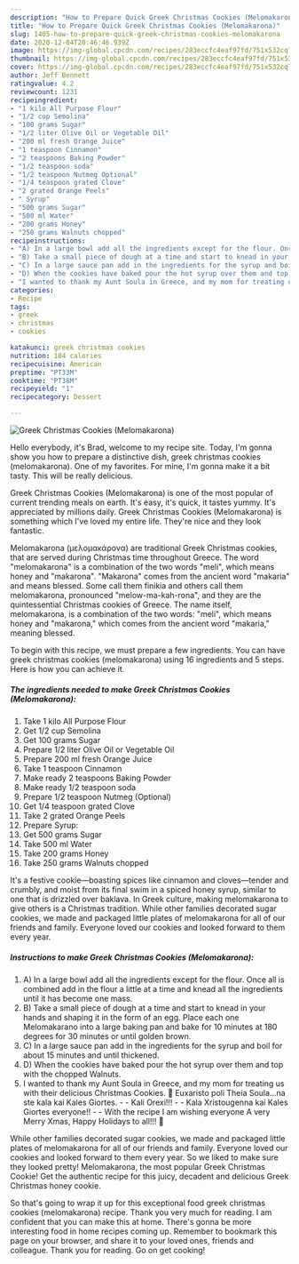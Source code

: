 ```yaml
---
description: "How to Prepare Quick Greek Christmas Cookies (Melomakarona)"
title: "How to Prepare Quick Greek Christmas Cookies (Melomakarona)"
slug: 1405-how-to-prepare-quick-greek-christmas-cookies-melomakarona
date: 2020-12-04T20:46:46.939Z
image: https://img-global.cpcdn.com/recipes/283eccfc4eaf97fd/751x532cq70/greek-christmas-cookies-melomakarona-recipe-main-photo.jpg
thumbnail: https://img-global.cpcdn.com/recipes/283eccfc4eaf97fd/751x532cq70/greek-christmas-cookies-melomakarona-recipe-main-photo.jpg
cover: https://img-global.cpcdn.com/recipes/283eccfc4eaf97fd/751x532cq70/greek-christmas-cookies-melomakarona-recipe-main-photo.jpg
author: Jeff Bennett
ratingvalue: 4.2
reviewcount: 1231
recipeingredient:
- "1 kilo All Purpose Flour"
- "1/2 cup Semolina"
- "100 grams Sugar"
- "1/2 liter Olive Oil or Vegetable Oil"
- "200 ml fresh Orange Juice"
- "1 teaspoon Cinnamon"
- "2 teaspoons Baking Powder"
- "1/2 teaspoon soda"
- "1/2 teaspoon Nutmeg Optional"
- "1/4 teaspoon grated Clove"
- "2 grated Orange Peels"
- " Syrup"
- "500 grams Sugar"
- "500 ml Water"
- "200 grams Honey"
- "250 grams Walnuts chopped"
recipeinstructions:
- "A) In a large bowl add all the ingredients except for the flour. Once all is combined add in the flour a little at a time and knead all the ingredients until it has become one mass."
- "B) Take a small piece of dough at a time and start to knead in your hands and shaping it in the form of an egg. Place each one Melomakarano into a large baking pan and bake for 10 minutes at 180 degrees for 30 minutes or until golden brown."
- "C) In a large sauce pan add in the ingredients for the syrup and boil for about 15 minutes and until thickened."
- "D) When the cookies have baked pour the hot syrup over them and top with the chopped Walnuts."
- "I wanted to thank my Aunt Soula in Greece, and my mom for treating us with their delicious Christmas Cookies. 🙂 Euxaristo poli Theia Soula…na ste kala kai Kales Giortes.  Kali Orexi!!!   Kala Xristougenna kai Kales Giortes everyone!!  With the recipe I am wishing everyone A very Merry Xmas, Happy Holidays to all!!! 🙂"
categories:
- Recipe
tags:
- greek
- christmas
- cookies

katakunci: greek christmas cookies 
nutrition: 184 calories
recipecuisine: American
preptime: "PT33M"
cooktime: "PT38M"
recipeyield: "1"
recipecategory: Dessert

---
```



![Greek Christmas Cookies (Melomakarona)](https://img-global.cpcdn.com/recipes/283eccfc4eaf97fd/751x532cq70/greek-christmas-cookies-melomakarona-recipe-main-photo.jpg)

Hello everybody, it's Brad, welcome to my recipe site. Today, I'm gonna show you how to prepare a distinctive dish, greek christmas cookies (melomakarona). One of my favorites. For mine, I'm gonna make it a bit tasty. This will be really delicious.

Greek Christmas Cookies (Melomakarona) is one of the most popular of current trending meals on earth. It's easy, it's quick, it tastes yummy. It's appreciated by millions daily. Greek Christmas Cookies (Melomakarona) is something which I've loved my entire life. They're nice and they look fantastic.

Melomakarona (μελομακάρονα) are traditional Greek Christmas cookies, that are served during Christmas time throughout Greece. The word &#34;melomakarona&#34; is a combination of the two words &#34;meli&#34;, which means honey and &#34;makarona&#34;. &#34;Makarona&#34; comes from the ancient word &#34;makaria&#34; and means blessed. Some call them finikia and others call them melomakarona, pronounced &#34;melow-ma-kah-rona&#34;, and they are the quintessential Christmas cookies of Greece. The name itself, melomakarona, is a combination of the two words: &#34;meli&#34;, which means honey and &#34;makarona,&#34; which comes from the ancient word &#34;makaria,&#34; meaning blessed.


To begin with this recipe, we must prepare a few ingredients. You can have greek christmas cookies (melomakarona) using 16 ingredients and 5 steps. Here is how you can achieve it.

<!--inarticleads1-->

##### The ingredients needed to make Greek Christmas Cookies (Melomakarona):

1. Take 1 kilo All Purpose Flour
1. Get 1/2 cup Semolina
1. Get 100 grams Sugar
1. Prepare 1/2 liter Olive Oil or Vegetable Oil
1. Prepare 200 ml fresh Orange Juice
1. Take 1 teaspoon Cinnamon
1. Make ready 2 teaspoons Baking Powder
1. Make ready 1/2 teaspoon soda
1. Prepare 1/2 teaspoon Nutmeg (Optional)
1. Get 1/4 teaspoon grated Clove
1. Take 2 grated Orange Peels
1. Prepare  Syrup:
1. Get 500 grams Sugar
1. Take 500 ml Water
1. Take 200 grams Honey
1. Take 250 grams Walnuts chopped


It&#39;s a festive cookie—boasting spices like cinnamon and cloves—tender and crumbly, and moist from its final swim in a spiced honey syrup, similar to one that is drizzled over baklava. In Greek culture, making melomakarona to give others is a Christmas tradition. While other families decorated sugar cookies, we made and packaged little plates of melomakarona for all of our friends and family. Everyone loved our cookies and looked forward to them every year. 

<!--inarticleads2-->

##### Instructions to make Greek Christmas Cookies (Melomakarona):

1. A) In a large bowl add all the ingredients except for the flour. Once all is combined add in the flour a little at a time and knead all the ingredients until it has become one mass.
1. B) Take a small piece of dough at a time and start to knead in your hands and shaping it in the form of an egg. Place each one Melomakarano into a large baking pan and bake for 10 minutes at 180 degrees for 30 minutes or until golden brown.
1. C) In a large sauce pan add in the ingredients for the syrup and boil for about 15 minutes and until thickened.
1. D) When the cookies have baked pour the hot syrup over them and top with the chopped Walnuts.
1. I wanted to thank my Aunt Soula in Greece, and my mom for treating us with their delicious Christmas Cookies. 🙂 Euxaristo poli Theia Soula…na ste kala kai Kales Giortes. -  - Kali Orexi!!!  -  - Kala Xristougenna kai Kales Giortes everyone!! -  - With the recipe I am wishing everyone A very Merry Xmas, Happy Holidays to all!!! 🙂


While other families decorated sugar cookies, we made and packaged little plates of melomakarona for all of our friends and family. Everyone loved our cookies and looked forward to them every year. So we liked to make sure they looked pretty! Melomakarona, the most popular Greek Christmas Cookie! Get the authentic recipe for this juicy, decadent and delicious Greek Christmas honey cookie. 

So that's going to wrap it up for this exceptional food greek christmas cookies (melomakarona) recipe. Thank you very much for reading. I am confident that you can make this at home. There's gonna be more interesting food in home recipes coming up. Remember to bookmark this page on your browser, and share it to your loved ones, friends and colleague. Thank you for reading. Go on get cooking!
